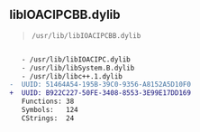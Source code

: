 ## libIOACIPCBB.dylib

> `/usr/lib/libIOACIPCBB.dylib`

```diff

   - /usr/lib/libIOACIPC.dylib
   - /usr/lib/libSystem.B.dylib
   - /usr/lib/libc++.1.dylib
-  UUID: 51464A54-195B-39C0-9356-A8152A5D10F0
+  UUID: B922C227-50FE-3408-8553-3E99E17DD169
   Functions: 38
   Symbols:   124
   CStrings:  24

```

